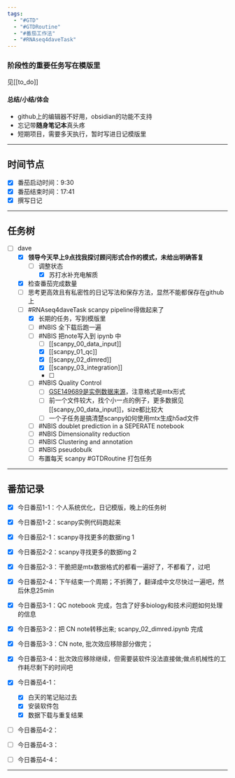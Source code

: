 ```yaml
---
tags:
  - "#GTD"
  - "#GTDRoutine"
  - "#番茄工作法"
  - "#RNAseq4daveTask"
---
```

### 阶段性的重要任务写在模版里
见[[to_do]]

#### 总结/小结/体会
- github上的编辑器不好用，obsidian的功能不支持
- 忘记带**随身笔记本**真头疼
- 短期项目，需要多天执行，暂时写进日记模版里
---
## 时间节点

- [x] 番茄启动时间：9:30
- [x] 番茄结束时间：17:41
- [x] 撰写日记
---
## 任务树

- [ ] dave
  - [x] **领导今天早上9点找我探讨顾问形式合作的模式，未给出明确答复**
	- [ ] 调整状态
		- [x] 苏打水补充电解质
  - [x] 检查番茄完成数量
  - [ ] 思考更高效且有私密性的日记写法和保存方法，显然不能都保存在github上
  - [ ] #RNAseq4daveTask scanpy pipeline得做起来了
    - [x] 长期的任务，写到模版里
    - [ ] #NBIS 全下载后跑一遍
    - [ ] #NBIS 把note写入到 ipynb 中
	    - [ ] [[scanpy_00_data_input]]
	    - [x] [[scanpy_01_qc]]
	    - [x] [[scanpy_02_dimred]]
	    - [x] [[scanpy_03_integration]]
	    - [ ] 
    - [ ] #NBIS Quality Control
	    - [ ] [GSE149689是实例数据来源](https://www.ncbi.nlm.nih.gov/geo/query/acc.cgi?acc=GSE149689)，注意格式是mtx形式 
	    - [ ] 前一个文件较大，找个小一点的例子，更多数据见[[scanpy_00_data_input]]，size都比较大
	    - [ ] 一个子任务是搞清楚scanpy如何使用mtx生成h5ad文件
    - [ ] #NBIS doublet prediction in a SEPERATE notebook
    - [ ] #NBIS Dimensionality reduction
    - [ ] #NBIS Clustering and annotation
    - [ ] #NBIS pseudobulk
    - [ ] 布置每天 scanpy #GTDRoutine 打包任务
	
---
## 番茄记录

- [x] 今日番茄1-1：个人系统优化，日记模版，晚上的任务树
- [x] 今日番茄1-2：scanpy实例代码跑起来
- [x] 今日番茄2-1：scanpy寻找更多的数据ing 1
- [x] 今日番茄2-2：scanpy寻找更多的数据ing 2
- [x] 今日番茄2-3：干脆把是mtx数据格式的都看一遍好了，不都看了，过吧
- [x] 今日番茄2-4：下午结束一个周期；不折腾了，翻译成中文尽快过一遍吧，然后休息25min

- [x] 今日番茄3-1：QC notebook 完成，包含了好多biology和技术问题如何处理的信息
- [x] 今日番茄3-2：把 CN note转移出来; scanpy_02_dimred.ipynb 完成
- [x] 今日番茄3-3：CN note, 批次效应移除部分做完；
- [x] 今日番茄3-4：批次效应移除继续，但需要装软件没法直接做;做点机械性的工作耗尽剩下的时间吧


- [x] 今日番茄4-1：
	- [x] 白天的笔记贴过去
	- [x] 安装软件包
	- [x] 数据下载与重复结果
- [ ] 今日番茄4-2：
- [ ] 今日番茄4-3：
- [ ] 今日番茄4-4：
---
